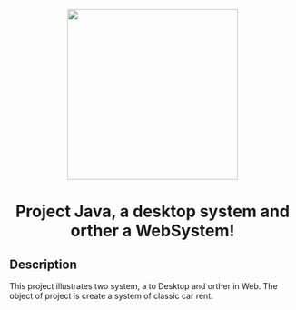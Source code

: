 <p align="center">
  <a href="http://ant.design">
    <img width="300" src="./../SelectCar 2.0/resources/background_3.png">
  </a>
</p>

<h1 align="center"> Project Java, a desktop system and orther a WebSystem!</h1>

## Description 

This project illustrates two system, a to Desktop and orther in Web. The object of project is create a system of classic car rent.